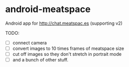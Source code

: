 android-meatspace
=================

Android app for http://chat.meatspac.es (supporting v2)


TODO:
- [ ] connect camera
- [ ] convert images to 10 times frames of meatspace size
- [ ] cut off images so they don't stretch in portrait mode
- [ ] and a bunch of other stuff.
